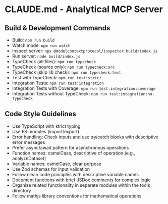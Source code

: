 # CLAUDE.md - Analytical MCP Server

## Build & Development Commands
- Build: `npm run build`
- Watch mode: `npm run watch`
- Inspect server: `npx @modelcontextprotocol/inspector build/index.js`
- Run server: `node build/index.js`
- TypeCheck (all files): `npm run typecheck`
- TypeCheck (source only): `npm run typecheck:src`
- TypeCheck (skip lib check): `npm run typecheck:test`
- Test with TypeCheck: `npm run test:strict`
- Integration Tests: `npm run test:integration`
- Integration Tests with Coverage: `npm run test:integration:coverage`
- Integration Tests without TypeCheck: `npm run test:integration:no-typecheck`

## Code Style Guidelines
- Use TypeScript with strict typing
- Use ES modules (import/export)
- Error handling: Check inputs and use try/catch blocks with descriptive error messages
- Prefer async/await pattern for asynchronous operations
- Function names: camelCase, descriptive of operation (e.g., analyzeDataset)
- Variable names: camelCase, clear purpose
- Use Zod schemas for input validation
- Follow clean code principles with descriptive variable names
- Document functions with brief JSDoc comments for complex logic
- Organize related functionality in separate modules within the tools directory
- Follow mathjs library conventions for mathematical operations